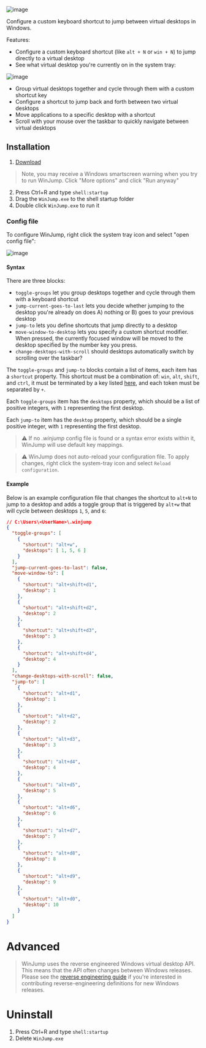 ![image](https://github.com/widavies/WinJump/assets/11671115/6e370296-cd73-4def-a256-de0b6df3bfb8)

Configure a custom keyboard shortcut to jump between virtual desktops in Windows. 

Features:
- Configure a custom keyboard shortcut (like `alt + N` or `win + N`) to jump directly to a virtual desktop
- See what virtual desktop you're currently on in the system tray:

![image](https://user-images.githubusercontent.com/11671115/232614847-1f8ccd7f-d5b8-429b-a67c-7f94cc5e18d9.png)

- Group virtual desktops together and cycle through them with a custom shortcut key
- Configure a shortcut to jump back and forth between two virtual desktops
- Move applications to a specific desktop with a shortcut
- Scroll with your mouse over the taskbar to quickly navigate between virtual desktops

## Installation
1. [Download](https://github.com/widavies/WinJump/releases/)
> Note, you may receive a Windows smartscreen warning when you try to run WinJump. Click "More options" and click "Run anyway"
2. Press Ctrl+R and type `shell:startup`
3. Drag the `WinJump.exe` to the shell startup folder
4. Double click `WinJump.exe` to run it

### Config file

To configure WinJump, right click the system tray icon and select "open config file":

![image](https://github.com/widavies/WinJump/assets/11671115/ee7c6b1d-0b33-4c45-a965-99c523564125)

#### Syntax

There are three blocks:

- `toggle-groups` let you group desktops together and cycle through them with a keyboard shortcut
- `jump-current-goes-to-last` lets you decide whether jumping to the desktop you're already on does A) nothing or B) goes to your previous desktop
- `jump-to` lets you define shortcuts that jump directly to a desktop
- `move-window-to-desktop` lets you specify a custom shortcut modifier. When pressed, the currently focused window will be moved to the desktop specified by the number key you press.
- `change-desktops-with-scroll` should desktops automatically switch by scrolling over the taskbar?

The `toggle-groups` and `jump-to` blocks contain a list of items, each item has a `shortcut` property. This shortcut must be a combination of:
`win`, `alt`, `shift`, and `ctrl`, it must be terminated by a key listed [here](https://learn.microsoft.com/en-us/dotnet/api/system.windows.forms.keys?view=windowsdesktop-7.0),
and each token must be separated by `+`.

Each `toggle-groups` item has the `desktops` property, which should be a list of positive integers, with `1` representing the first desktop.

Each `jump-to` item has the `desktop` property, which should be a single positive integer, with `1` representing the first desktop.

> ⚠️ If no *.winjump* config file is found or a syntax error exists within it, WinJump will use default key mappings.

> ⚠️ WinJump does not auto-reload your configuration file. To apply changes, right click the system-tray icon and select `Reload configuration`.

#### Example

Below is an example configuration file that changes the shortcut to `alt+N` to jump to a desktop and adds a toggle group that is triggered by `alt+w` that will cycle between desktops `1`, `5`, and `6`:

```json
// C:\Users\<UserName>\.winjump
{
  "toggle-groups": [
    {
      "shortcut": "alt+w",
      "desktops": [ 1, 5, 6 ]
    }
  ],
  "jump-current-goes-to-last": false,
  "move-window-to": [
    {
      "shortcut": "alt+shift+d1",
      "desktop": 1
    },
    {
      "shortcut": "alt+shift+d2",
      "desktop": 2
    },
    {
      "shortcut": "alt+shift+d3",
      "desktop": 3
    },
    {
      "shortcut": "alt+shift+d4",
      "desktop": 4
    }
  ],
  "change-desktops-with-scroll": false,
  "jump-to": [
    {
      "shortcut": "alt+d1",
      "desktop": 1
    },
    {
      "shortcut": "alt+d2",
      "desktop": 2
    },
    {
      "shortcut": "alt+d3",
      "desktop": 3
    },
    {
      "shortcut": "alt+d4",
      "desktop": 4
    },
    {
      "shortcut": "alt+d5",
      "desktop": 5
    },
    {
      "shortcut": "alt+d6",
      "desktop": 6
    },
    {
      "shortcut": "alt+d7",
      "desktop": 7
    },
    {
      "shortcut": "alt+d8",
      "desktop": 8
    },
    {
      "shortcut": "alt+d9",
      "desktop": 9
    },
    {
      "shortcut": "alt+d0",
      "desktop": 10
    }
  ]
}
```

# Advanced
> WinJump uses the reverse engineered Windows virtual desktop API. This means that the API often changes between Windows releases. Please see the [reverse engineering guide](https://github.com/widavies/WinJump/blob/main/WinJump/Core/VirtualDesktopDefinitions/README.md) if you're interested in contributing reverse-engineering definitions for new Windows releases.

# Uninstall
1. Press Ctrl+R and type `shell:startup`
2. Delete `WinJump.exe`
